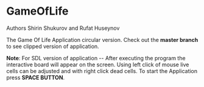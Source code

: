 # GameOfLife

Authors Shirin Shukurov and Rufat Huseynov

The Game Of Life Application circular version. Check out the **master branch** to see clipped version of application.

**Note**: For SDL version of application -- After executing the program the interactive board will appear on the screen. Using left click of mouse live cells can be adjusted and with right click dead cells. To start the Application press **SPACE BUTTON**.

